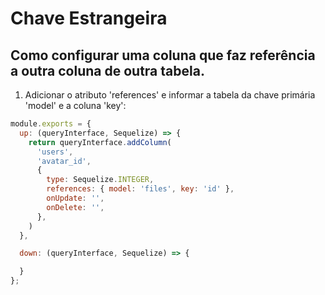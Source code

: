 # Chave Estrangeira
## Como configurar uma coluna que faz referência a outra coluna de outra tabela.

1. Adicionar o atributo 'references' e informar a tabela da chave primária 'model' e a coluna 'key':
```javascript
module.exports = {
  up: (queryInterface, Sequelize) => {
    return queryInterface.addColumn(
      'users', 
      'avatar_id',
      {
        type: Sequelize.INTEGER, 
        references: { model: 'files', key: 'id' },
        onUpdate: '',
        onDelete: '',
      },
    )
  },

  down: (queryInterface, Sequelize) => {

  }
};
``` 